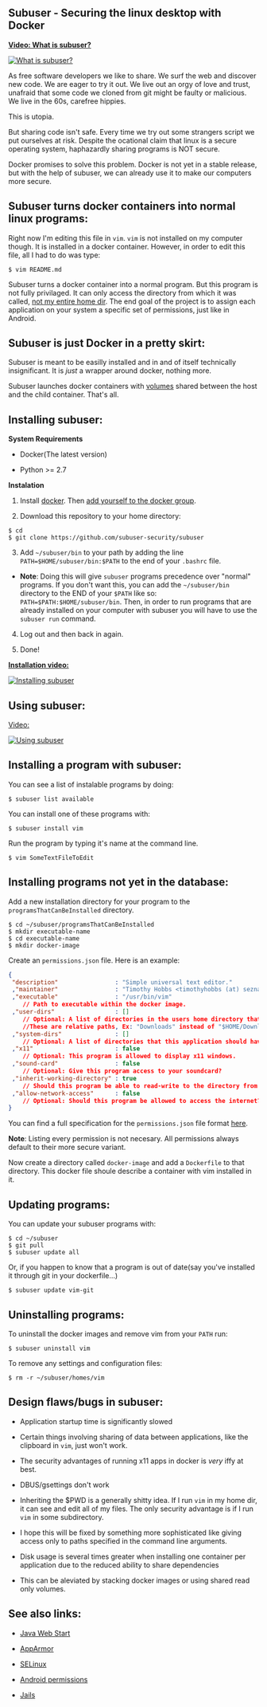 Subuser - Securing the linux desktop with Docker
--------------------------
[**Video: What is subuser?**](http://www.youtube.com/watch?v=-9F8uXFcVFA)

[![What is subuser?](http://img.youtube.com/vi/-9F8uXFcVFA/0.jpg)](http://www.youtube.com/watch?v=-9F8uXFcVFA)


As free software developers we like to share.  We surf the web and discover new code.  We are eager to try it out.  We live out an orgy of love and trust, unafraid that some code we cloned from git might be faulty or malicious.  We live in the 60s, carefree hippies.

This is utopia.

But sharing code isn't safe.  Every time we try out some strangers script we put ourselves at risk.  Despite the ocational claim that linux is a secure operating system, haphazardly sharing programs is NOT secure.

Docker promises to solve this problem.  Docker is not yet in a stable release, but with the help of subuser, we can already use it to make our computers more secure.

Subuser turns docker containers into normal linux programs:
------------------------------------------------------------

Right now I'm editing this file in `vim`.  `vim` is not installed on my computer though.  It is installed in a docker container.  However, in order to edit this file, all I had to do was type:

````
$ vim README.md
````

Subuser turns a docker container into a normal program.  But this program is not fully privilaged.  It can only access the directory from which it was called, [not my entire home dir](http://xkcd.com/1200/).  The end goal of the project is to assign each application on your system a specific set of permissions, just like in Android.

Subuser is just Docker in a pretty skirt:
----------------------------------------

Subuser is meant to be easilly installed and in and of itself technically insignificant.  It is *just* a wrapper around docker, nothing more.

Subuser launches docker containers with [volumes](http://docs.docker.io/en/latest/use/working_with_volumes/) shared between the host and the child container. That's all.

Installing subuser:
-------------------

**System Requirements**

 * Docker(The latest version)

 * Python >= 2.7

**Instalation**

1. Install [docker](http://www.docker.io/gettingstarted/#h_installation). Then [add yourself to the docker group](http://docs.docker.io/en/v0.7.3/use/basics/).

2. Download this repository to your home directory:

  ````
  $ cd
  $ git clone https://github.com/subuser-security/subuser
  ````

3. Add `~/subuser/bin` to your path by adding the line `PATH=$HOME/subuser/bin:$PATH` to the end of your `.bashrc` file.

  - **Note**: Doing this will give `subuser` programs precedence over "normal" programs.  If you don't want this, you can add the `~/subuser/bin` directory to the END of your `$PATH` like so: `PATH=$PATH:$HOME/subuser/bin`.  Then, in order to run programs that are already installed on your computer with subuser you will have to use the `subuser run` command.

4. Log out and then back in again.

5. Done!

[**Installation video:**](http://www.youtube.com/watch?v=ahgRx5U4V7E)

[![Installing subuser](http://img.youtube.com/vi/ahgRx5U4V7E/0.jpg)](http://www.youtube.com/watch?v=ahgRx5U4V7E)

Using subuser:
--------------

[Video:](http://www.youtube.com/watch?v=KZrs8KngN68)

[![Using subuser](http://img.youtube.com/vi/KZrs8KngN68/0.jpg)](http://www.youtube.com/watch?v=KZrs8KngN68)

Installing a program with subuser:
----------------------------------

You can see a list of instalable programs by doing:

````
$ subuser list available
````

You can install one of these programs with:

````
$ subuser install vim
````

Run the program by typing it's name at the command line.

````
$ vim SomeTextFileToEdit
````

Installing programs not yet in the database:
----------------------------------------

Add a new installation directory for your program to the `programsThatCanBeInstalled` directory.

````
$ cd ~/subuser/programsThatCanBeInstalled
$ mkdir executable-name
$ cd executable-name
$ mkdir docker-image
````

Create an `permissions.json` file.  Here is an example:

````json
{
 "description"                : "Simple universal text editor."
 ,"maintainer"                : "Timothy Hobbs <timothyhobbs (at) seznam dot cz>"
 ,"executable"                : "/usr/bin/vim"
    // Path to executable within the docker image.
 ,"user-dirs"                 : []
    // Optional: A list of directories in the users home directory that this application should have read-write access to.
    //These are relative paths, Ex: "Downloads" instead of "$HOME/Downloads".
 ,"system-dirs"               : []
    // Optional: A list of directories that this application should have read only access to.  Absolute paths: Ex: "/usr"
 ,"x11"                       : false
    // Optional: This program is allowed to display x11 windows.
 ,"sound-card"                : false
    // Optional: Give this program access to your soundcard?
 ,"inherit-working-directory" : true
    // Should this program be able to read-write to the directory from which it was called.
 ,"allow-network-access"      : false
    // Optional: Should this program be allowed to access the internet?
}
````

You can find a full specification for the `permissions.json` file format [here](docs/permissions-dot-json-file-format.md).

**Note**: Listing every permission is not necesary.  All permissions always default to their more secure variant.

Now create a directory called `docker-image` and add a `Dockerfile` to that directory.  This docker file shoule describe a container with vim installed in it.

Updating programs:
------------------

You can update your subuser programs with:

````
$ cd ~/subuser
$ git pull
$ subuser update all
````

Or, if you happen to know that a program is out of date(say you've installed it through git in your dockerfile...)

````
$ subuser update vim-git
````


Uninstalling programs:
----------------------

To uninstall the docker images and remove vim from your `PATH` run:

````
$ subuser uninstall vim
````

To remove any settings and configuration files:

````
$ rm -r ~/subuser/homes/vim
````

Design flaws/bugs in subuser:
------------------------

* Application startup time is significantly slowed

* Certain things involving sharing of data between applications, like the clipboard in `vim`, just won't work.

* The security advantages of running x11 apps in docker is *very* iffy at best.

* DBUS/gsettings don't work

* Inheriting the $PWD is a generally shitty idea.  If I run `vim` in my home dir, it can see and edit all of my files.  The only security advantage is if I run `vim` in some subdirectory.
 - I hope this will be fixed by something more sophisticated like giving access only to paths specified in the command line arguments.

* Disk usage is several times greater when installing one container per application due to the reduced ability to share dependencies
 - This can be aleviated by stacking docker images or using shared read only volumes.

See also links:
---------------

 * [Java Web Start](http://en.wikipedia.org/wiki/Java_Web_Start)

 * [AppArmor](http://en.wikipedia.org/wiki/AppArmor)

 * [SELinux](http://en.wikipedia.org/wiki/Security-Enhanced_Linux)
 
 * [Android permissions](http://developer.android.com/guide/topics/security/permissions.html)

 * [Jails](http://en.wikipedia.org/wiki/Jail_%28computer_security%29)
